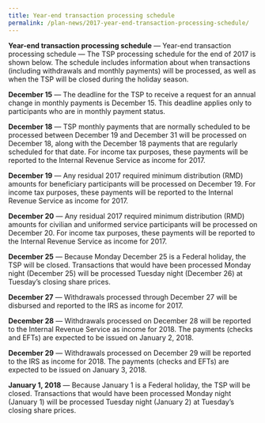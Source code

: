 ```yaml
---
title: Year-end transaction processing schedule
permalink: /plan-news/2017-year-end-transaction-processing-schedule/
---
```

**Year-end transaction processing schedule** &#8212; Year-end transaction processing schedule — The TSP processing schedule for the end of 2017 is shown below. The schedule includes information about when transactions (including withdrawals and monthly payments) will be processed, as well as when the TSP will be closed during the holiday season.

**December 15** &#8212; The deadline for the TSP to receive a request for an annual change in monthly payments is December 15. This deadline applies only to participants who are in monthly payment status.

**December 18** &#8212; TSP monthly payments that are normally scheduled to be processed between December 19 and December 31 will be processed on December 18, along with the December 18 payments that are regularly scheduled for that date. For income tax purposes, these payments will be reported to the Internal Revenue Service as income for 2017.

**December 19** &#8212; Any residual 2017 required minimum distribution (RMD) amounts for beneficiary participants will be processed on December 19. For income tax purposes, these payments will be reported to the Internal Revenue Service as income for 2017.

**December 20** &#8212; Any residual 2017 required minimum distribution (RMD) amounts for civilian and uniformed service participants will be processed on December 20. For income tax purposes, these payments will be reported to the Internal Revenue Service as income for 2017.

**December 25** &#8212; Because Monday December 25 is a Federal holiday, the TSP will be closed. Transactions that would have been processed Monday night (December 25) will be processed Tuesday night (December 26) at Tuesday’s closing share prices.

**December 27** &#8212; Withdrawals processed through December 27 will be disbursed and reported to the IRS as income for 2017.

**December 28** &#8212; Withdrawals processed on December 28 will be reported to the Internal Revenue Service as income for 2018. The payments (checks and EFTs) are expected to be issued on January 2, 2018.

**December 29** &#8212; Withdrawals processed on December 29 will be reported to the IRS as income for 2018. The payments (checks and EFTs) are expected to be issued on January 3, 2018.

**January 1, 2018** &#8212; Because January 1 is a Federal holiday, the TSP will be closed. Transactions that would have been processed Monday night (January 1) will be processed Tuesday night (January 2) at Tuesday’s closing share prices.
